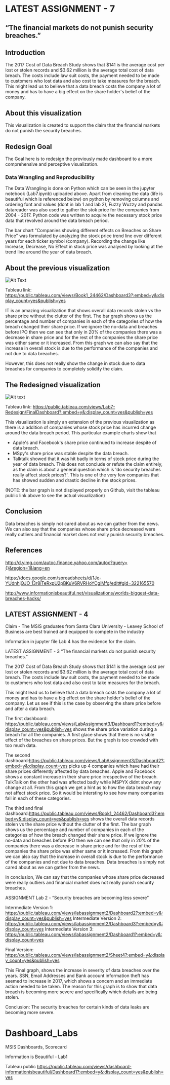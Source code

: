 # LATEST ASSIGNMENT - 7 
## “The financial markets do not punish security breaches.”


## Introduction

The 2017 Cost of Data Breach Study shows that $141 is the average cost per lost or stolen records and $3.62 million is the average total cost of data breach. The costs include law suit costs, the payment needed to be made to customers who lost data and also cost to take measures for the breach.
This might lead us to believe that a data breach costs the company a lot of money and has to have a big effect on the share holder's belief of the company.


## About this visualization 

This visualization is created to support the claim that the financial markets do not punish the security breaches.


## Redesign Goal

The Goal here is to redesign the previously made dashboard to a more comprehensive and perceptive visualization.


### Data Wrangling and Reproducibility

The Data Wrangling is done on Python which can be seen in the jupyter notebook (Lab7.ipynb) uploaded above. 
Apart from cleaning the data (life is beautiful which is referenced below) on python by removing columns and ordering font and values (dont in lab 1 and lab 2), Fuzzy Wuzzy and pandas datareader was also used to gather the stok price for the companies from 2004 - 2017.
Python code was written to acquire the necessary stock price data that revolved around the data breach period.

The bar chart "Companies showing different effects on Breaches on Share Price" was formulated by analyzing the stock price trend line over different years for each ticker symbol (company). Recording the change like Increase, Decrease, No Effect in stock price was analysed by looking at the trend line around the year of data breach.


## About the previous visualization

![Alt Text](https://github.com/bhargavre/Dashboard_Labs/blob/master/Dashboard%203.png)

Tableau link: https://public.tableau.com/views/Book1_24462/Dashboard3?:embed=y&:display_count=yes&publish=yes

IT is an amazing visualization that shows overall data records stolen vs the share price without the clutter of the first. The bar graph shows us the percentage and number of companies in each of the categories of how the breach changed their share price. If we ignore the no-data and breaches before IPO then we can see that only in 20% of the companies there was a decrease in share price and for the rest of the companies the share price was either same or it increased. From this graph we can also say that the increase in overall stock is due to the performance of the companies and not due to data breaches.

However, this does not really show the change in stock due to data breaches for companies to completely solidify the claim.


## The Redesigned visualization

![Alt text](https://github.com/bhargavre/Dashboard_Labs/blob/master/Final%20Dashboard.png)

Tableau link: https://public.tableau.com/views/Lab7-Redesign/FinalDashboard?:embed=y&:display_count=yes&publish=yes

This visualization is simply an extension of the previous visualization as there is a addition of companies whose stock price has incurred change around the data breach period. This particular example charts show that 
+ Apple's and Facebook's share price continued to increase despite of data breach.
+ MSpy's share price was stable despite the data breach.
+ Talktalk showed that it was hit badly in terms of stock price during the year of data breach. This does not conclude or refute the claim entirely, as the claim is about a general question which is 'do security breaches really affect stock prices?'. This is one of the very few companies that has showed sudden and drastic decline in the stock prices.

(NOTE: the bar graph is not displayed properly on Github, visit the tableau public link above to see the actual visualization)


## Conclusion

Data breaches is simply not cared about as we can gather from the news.
We can also say that the companies whose share price decreased were really outliers and financial market does not really punish security breaches.


## References
http://d.yimg.com/autoc.finance.yahoo.com/autoc?query={}&region=1&lang=en

https://docs.google.com/spreadsheets/d/1Je-YUdnhjQJO_13r8iTeRxpU2pBKuV6RVRHoYCgiMfg/edit#gid=322165570

http://www.informationisbeautiful.net/visualizations/worlds-biggest-data-breaches-hacks/





## LATEST ASSIGNMENT - 4
Claim - The MSIS graduates from Santa Clara University - Leavey School of Business are best trained and equipped to compete in the industry

Information in jupyter file Lab 4 has the evidence for the claim.



LATEST ASSIGNMENT - 3
“The financial markets do not punish security breaches.”

The 2017 Cost of Data Breach Study shows that $141 is the average cost per lost or stolen records and $3.62 million is the average total cost of data breach. The costs include law suit costs, the payment needed to be made to customers who lost data and also cost to take measures for the breach.  

This might lead us to believe that a data breach costs the company a lot of money and has to have a big effect on the share holder's belief of the company. Let us see if this is the case by observing the share price before and after a data breach.

The first dashboard: https://public.tableau.com/views/LabAssignment3/Dashboard1?:embed=y&:display_count=yes&publish=yes
shows the share price variation during a breach for all the companies. A first glace shows that there is no visible effect of the breaches on share prices. But the graph is too crowded with too much data.

The second dashboard:https://public.tableau.com/views/LabAssignment3/Dashboard2?:embed=y&:display_count=yes
picks up 4 companies which have had their share prices differently affected by data breaches. Apple and Facebook shows a constant increase in their share price irrespective of the breach. TalkTalk on the other had was affected badly while MSPYX didnt show any change at all. From this graph we get a hint as to how the data breach may not affect stock price. So it would be intersting to see how many companies fall in each of these categories.

The third and final dashboard:https://public.tableau.com/views/Book1_24462/Dashboard3?:embed=y&:display_count=yes&publish=yes
shows the overall data records stolen vs the share price without the clutter of the first. The bar graph shows us the percentage and number of companies in each of the categories of how the breach changed their share price. If we ignore the no-data and breaches before IPO then we can see that only in 20% of the companies there was a decrease in share price and for the rest of the companies the share price was either same or it increased. From this graph we can also say that the increase in overall stock is due to the performance of the companies and not due to data breaches. Data breaches is simply not cared about as we can gather from the news.

In conclusion, We can say that the companies whose share price decreased were really outliers and financial market does not really punish security breaches. 



ASSIGNMENT
Lab 2 - “Security breaches are becoming less severe”

Intermediate Version 1: https://public.tableau.com/views/labassignment2/Dashboard2?:embed=y&:display_count=yes&publish=yes
Intermediate Version 2: https://public.tableau.com/views/labassignment2/Dashboard3?:embed=y&:display_count=yes
Intermediate Version 3: https://public.tableau.com/views/labassignment2/Dashboard1?:embed=y&:display_count=yes

Final Version: https://public.tableau.com/views/labassignment2/Sheet4?:embed=y&:display_count=yes&publish=yes

This Final graph, shows the increase in severity of data breaches over the years.  SSN, Email Addresses and Bank account information theft has seemed to increase in 2017, which shows a concern and an immediate action needed to be taken. The reason for this graph is to show that data breach is becoming more severe and specifically which details are being stolen.

Conclusion: The security breaches for certain kinds of data leaks are becoming more severe.




# Dashboard_Labs
MSIS Dashboards, Scorecard

Information is Beautiful - Lab1

Tableau public
https://public.tableau.com/views/dashboard-informationisbeautiful/Dashboard1?:embed=y&:display_count=yes&publish=yes




